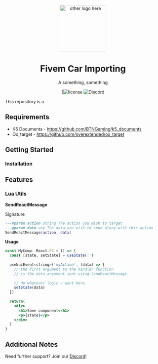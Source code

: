 <div align="center">
    <img href="Logo Here" width="150" src="logo here" alt="other logo here" />
</div>
<h1 align="center">Fivem Car Importing</h1>

<div align="center">
A something, something 
</div>

<div align="center">

[![license]()
![Discord]()
</div>

This repository is a 



## Requirements
* K5 Documents - https://github.com/BTNGaming/k5_documents 
* Ox_target - https://github.com/overextended/ox_target 


## Getting Started


### Installation


## Features


### Lua Utils

**SendReactMessage**


Signature
```lua
---@param action string The action you wish to target
---@param data any The data you wish to send along with this action
SendReactMessage(action, data)
```



**Usage**
```jsx
const MyComp: React.FC = () => {
  const [state, setState] = useState('')
  
  useNuiEvent<string>('myAction', (data) => {
    // the first argument to the handler function
    // is the data argument sent using SendReactMessage
    
    // do whatever logic u want here
    setState(data)
  })
  
  return(
    <div>
      <h1>Some component</h1>
      <p>{state}</p>
    </div>
  )
}

```


## Additional Notes

Need further support? Join our [Discord](https://discord.com/invite/HYwBjTbAY5)!
